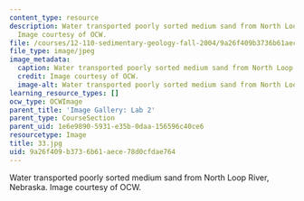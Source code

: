```yaml
---
content_type: resource
description: Water transported poorly sorted medium sand from North Loop River, Nebraska.
  Image courtesy of OCW.
file: /courses/12-110-sedimentary-geology-fall-2004/9a26f409b3736b61aece78d0cfdae764_33.jpg
file_type: image/jpeg
image_metadata:
  caption: Water transported poorly sorted medium sand from North Loop River, Nebraska.
  credit: Image courtesy of OCW.
  image-alt: Water transported poorly sorted medium sand from North Loop River, Nebraska.
learning_resource_types: []
ocw_type: OCWImage
parent_title: 'Image Gallery: Lab 2'
parent_type: CourseSection
parent_uid: 1e6e9890-5931-e35b-0daa-156596c40ce6
resourcetype: Image
title: 33.jpg
uid: 9a26f409-b373-6b61-aece-78d0cfdae764
---
```

Water transported poorly sorted medium sand from North Loop River, Nebraska. Image courtesy of OCW.

